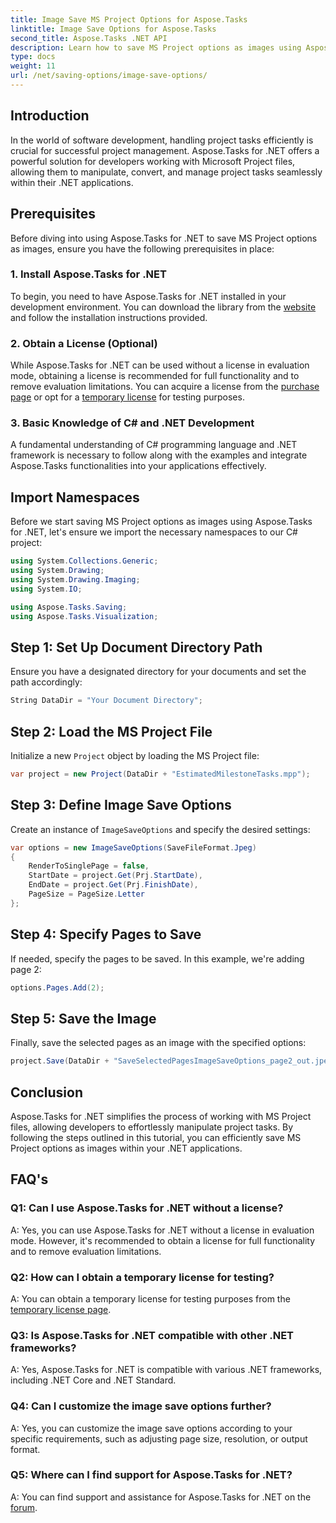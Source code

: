 ```yaml
---
title: Image Save MS Project Options for Aspose.Tasks
linktitle: Image Save Options for Aspose.Tasks
second_title: Aspose.Tasks .NET API
description: Learn how to save MS Project options as images using Aspose.Tasks for .NET. Follow our step-by-step guide for seamless integration.
type: docs
weight: 11
url: /net/saving-options/image-save-options/
---
```


## Introduction
In the world of software development, handling project tasks efficiently is crucial for successful project management. Aspose.Tasks for .NET offers a powerful solution for developers working with Microsoft Project files, allowing them to manipulate, convert, and manage project tasks seamlessly within their .NET applications.
## Prerequisites
Before diving into using Aspose.Tasks for .NET to save MS Project options as images, ensure you have the following prerequisites in place:
### 1. Install Aspose.Tasks for .NET
To begin, you need to have Aspose.Tasks for .NET installed in your development environment. You can download the library from the [website](https://releases.aspose.com/tasks/net/) and follow the installation instructions provided.
### 2. Obtain a License (Optional)
While Aspose.Tasks for .NET can be used without a license in evaluation mode, obtaining a license is recommended for full functionality and to remove evaluation limitations. You can acquire a license from the [purchase page](https://purchase.aspose.com/buy) or opt for a [temporary license](https://purchase.aspose.com/temporary-license/) for testing purposes.
### 3. Basic Knowledge of C# and .NET Development
A fundamental understanding of C# programming language and .NET framework is necessary to follow along with the examples and integrate Aspose.Tasks functionalities into your applications effectively.
## Import Namespaces
Before we start saving MS Project options as images using Aspose.Tasks for .NET, let's ensure we import the necessary namespaces to our C# project:
```csharp
using System.Collections.Generic;
using System.Drawing;
using System.Drawing.Imaging;
using System.IO;

using Aspose.Tasks.Saving;
using Aspose.Tasks.Visualization;
```

## Step 1: Set Up Document Directory Path
Ensure you have a designated directory for your documents and set the path accordingly:
```csharp
String DataDir = "Your Document Directory";
```
## Step 2: Load the MS Project File
Initialize a new `Project` object by loading the MS Project file:
```csharp
var project = new Project(DataDir + "EstimatedMilestoneTasks.mpp");
```
## Step 3: Define Image Save Options
Create an instance of `ImageSaveOptions` and specify the desired settings:
```csharp
var options = new ImageSaveOptions(SaveFileFormat.Jpeg)
{
    RenderToSinglePage = false,
    StartDate = project.Get(Prj.StartDate),
    EndDate = project.Get(Prj.FinishDate),
    PageSize = PageSize.Letter
};
```
## Step 4: Specify Pages to Save
If needed, specify the pages to be saved. In this example, we're adding page 2:
```csharp
options.Pages.Add(2);
```
## Step 5: Save the Image
Finally, save the selected pages as an image with the specified options:
```csharp
project.Save(DataDir + "SaveSelectedPagesImageSaveOptions_page2_out.jpeg", options);
```

## Conclusion
Aspose.Tasks for .NET simplifies the process of working with MS Project files, allowing developers to effortlessly manipulate project tasks. By following the steps outlined in this tutorial, you can efficiently save MS Project options as images within your .NET applications.
## FAQ's
### Q1: Can I use Aspose.Tasks for .NET without a license?
A: Yes, you can use Aspose.Tasks for .NET without a license in evaluation mode. However, it's recommended to obtain a license for full functionality and to remove evaluation limitations.
### Q2: How can I obtain a temporary license for testing?
A: You can obtain a temporary license for testing purposes from the [temporary license page](https://purchase.aspose.com/temporary-license/).
### Q3: Is Aspose.Tasks for .NET compatible with other .NET frameworks?
A: Yes, Aspose.Tasks for .NET is compatible with various .NET frameworks, including .NET Core and .NET Standard.
### Q4: Can I customize the image save options further?
A: Yes, you can customize the image save options according to your specific requirements, such as adjusting page size, resolution, or output format.
### Q5: Where can I find support for Aspose.Tasks for .NET?
A: You can find support and assistance for Aspose.Tasks for .NET on the [forum](https://forum.aspose.com/c/tasks/15).
